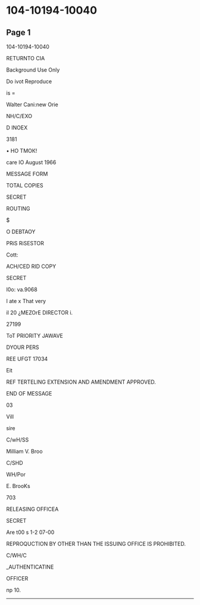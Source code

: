 # 104-10194-10040

## Page 1

104-10194-10040

RETURNTO CIA

Background Use Only

Do ivot Reproduce

is =

Walter Cani:new Orie

NH/C/EXO

D INOEX

3181

• НО ТМОК!

care IO August 1966

MESSAGE FORM

TOTAL COPIES

SECRET

ROUTING

$

O DEBTAOY

PRiS RiSESTOR

Cott:

ACH/CED RID COPY

SECRET

I0o: va.9068

I ate x That very

il 20 ¿MEZOrE DIRECTOR i.

27199

ToT PRIORITY JAWAVE

DYOUR PERS

REE UFGT 17034

Eit

REF TERTELING EXTENSION AND AMENDMENT APPROVED.

END OF MESSAGE

03

Vill

sire

C/wH/SS

Milliam V. Broo

C/SHD

WH/Por

E. BrooKs

703

RELEASING OFFICEA

SECRET

Are t00 s 1-2 07-00

REPROQUCTION BY OTHER THAN THE ISSUING OFFICE IS PROHIBITED.

C/WH/C

_AUTHENTICATINE

OFFICER

пр 10.

---

